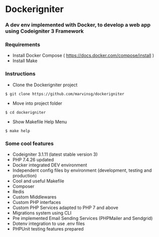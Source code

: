 # Dockerigniter

### A dev env implemented with Docker, to develop a web app using Codeigniter 3 Framework 

### Requirements
- Install Docker Compose ( https://docs.docker.com/compose/install )
- Install Make

### Instructions
- Clone the Dockerigniter project
```
$ git clone https://github.com/marvinsg/dockerigniter
```

- Move into project folder
```
$ cd dockerigniter
```

- Show Makefile Help Menu
```
$ make help
```

### Some cool features
- Codeigniter 3.1.11 (latest stable version 3)
- PHP 7.4.26 updated
- Docker integrated DEV environment
- Independent config files by environment (development, testing and production)
- Cool and useful Makefile
- Composer
- Redis
- Custom Middlewares
- Custom PHP interfaces
- Custom PHP Services adapted to PHP 7 and above
- Migrations system using CLI
- Pre implemented Email Sending Services (PHPMailer and Sendgrid)
- Dotenv integration to use .env files
- PHPUnit testing features prepared

